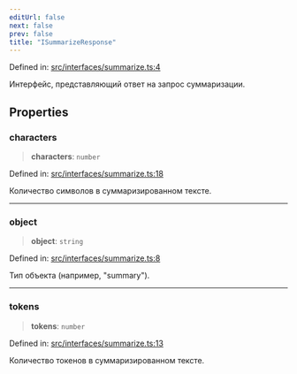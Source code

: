 ```yaml
---
editUrl: false
next: false
prev: false
title: "ISummarizeResponse"
---
```


Defined in: [src/interfaces/summarize.ts:4](https://github.com/zloishavrin/gigachat-node/blob/137e08cbe11dfa1982a72b2703bae1a7241cf4ea/src/interfaces/summarize.ts#L4)

Интерфейс, представляющий ответ на запрос суммаризации.

## Properties

### characters

> **characters**: `number`

Defined in: [src/interfaces/summarize.ts:18](https://github.com/zloishavrin/gigachat-node/blob/137e08cbe11dfa1982a72b2703bae1a7241cf4ea/src/interfaces/summarize.ts#L18)

Количество символов в суммаризированном тексте.

***

### object

> **object**: `string`

Defined in: [src/interfaces/summarize.ts:8](https://github.com/zloishavrin/gigachat-node/blob/137e08cbe11dfa1982a72b2703bae1a7241cf4ea/src/interfaces/summarize.ts#L8)

Тип объекта (например, "summary").

***

### tokens

> **tokens**: `number`

Defined in: [src/interfaces/summarize.ts:13](https://github.com/zloishavrin/gigachat-node/blob/137e08cbe11dfa1982a72b2703bae1a7241cf4ea/src/interfaces/summarize.ts#L13)

Количество токенов в суммаризированном тексте.
